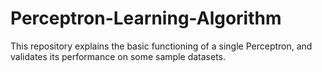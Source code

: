 # Perceptron-Learning-Algorithm

This repository explains the basic functioning of a single Perceptron, and validates its performance on some sample datasets.

